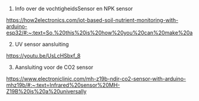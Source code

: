 
1. Info over de vochtigheidsSensor en NPK sensor

https://how2electronics.com/iot-based-soil-nutrient-monitoring-with-arduino-esp32/#:~:text=So,%20this%20is%20how%20you%20can%20make%20a

2. UV sensor aansluiting

https://youtu.be/UsLcHSbxf_8


3. Aansluiting voor de CO2 sensor

https://www.electroniclinic.com/mh-z19b-ndir-co2-sensor-with-arduino-mhz19b/#:~:text=Infrared%20sensor%20MH-Z19B%20is%20a%20universally


